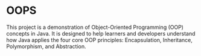 # OOPS
This project is a demonstration of Object-Oriented Programming (OOP) concepts in Java. It is designed to help learners and developers understand how Java applies the four core OOP principles: Encapsulation, Inheritance, Polymorphism, and Abstraction.
